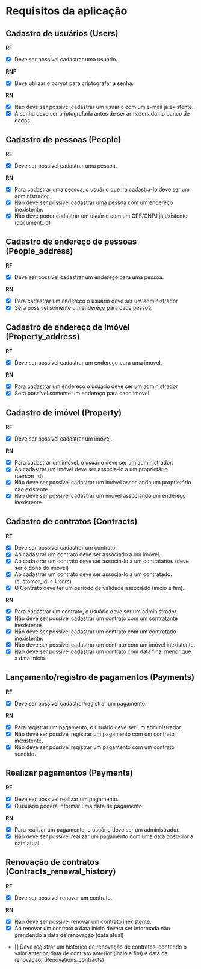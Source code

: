 # Requisitos da aplicação

## Cadastro de usuários (Users)

**RF**
- [x] Deve ser possível cadastrar uma usuário.

**RNF**
- [x] Deve utilizar o bcrypt para criptografar a senha.

**RN**
- [x] Não deve ser possível cadastrar um usuário com um e-mail já existente.
- [x] A senha deve ser criptografada antes de ser armazenada no banco de dados.

## Cadastro de pessoas (People)

**RF**
- [x] Deve ser possível cadastrar uma pessoa.

**RN**
- [x] Para cadastrar uma pessoa, o usuário que irá cadastra-lo deve ser um administrador.
- [x] Não deve ser possível cadastrar uma pessoa com um endereço inexistente.
- [x] Não deve poder cadastrar um usuário com um CPF/CNPJ já existente (document_id)

## Cadastro de endereço de pessoas (People_address)

**RF**
- [x] Deve ser possível cadastrar um endereço para uma pessoa.

**RN**
- [x] Para cadastrar um endereço o usuário deve ser um administrador
- [x] Será possível somente um endereço para cada pessoa.

## Cadastro de endereço de imóvel (Property_address)

**RF**
- [x] Deve ser possível cadastrar um endereço para uma imovel.

**RN**
- [x] Para cadastrar um endereço o usuário deve ser um administrador
- [x] Será possível somente um endereço para cada imovel.

## Cadastro de imóvel (Property)

**RF**
- [x] Deve ser possível cadastrar um imovel.

**RN**
- [x] Para cadastrar um imóvel, o usuário deve ser um administrador.
- [x] Ao cadastrar um imóvel deve ser associa-lo a um proprietário. (person_id)
- [x] Não deve ser possível cadastrar um imóvel associando um proprietário não existente.
- [x] Não deve ser possível cadastrar um imóvel associando um endereço inexistente.

## Cadastro de contratos (Contracts)

**RF**
- [x] Deve ser possível cadastrar um contrato.
- [x] Ao cadastrar um contrato deve ser associado a um imóvel.
- [x] Ao cadastrar um contrato deve ser associa-lo a um contratante. (deve ser o dono do imóvel)
- [x] Ao cadastrar um contrato deve ser associa-lo a um contratado. (customer_id -> Users)
- [x] O Contrato deve ter um período de validade associado (inicio e fim).

**RN**
- [x] Para cadastrar um contrato, o usuário deve ser um administrador.
- [x] Não deve ser possível cadastrar um contrato com um contratante inexistente.
- [x] Não deve ser possível cadastrar um contrato com um contratado inexistente.
- [x] Não deve ser possível cadastrar um contrato com um imóvel inexistente.
- [x] Não deve ser possível cadastrar um contrato com data final menor que a data inicio.

## Lançamento/registro de pagamentos (Payments)

**RF**
- [x] Deve ser possível cadastrar/registrar um pagamento.

**RN**
- [x] Para registrar um pagamento, o usuário deve ser um administrador.
- [x] Não deve ser possível registrar um pagamento com um contrato inexistente.
- [x] Não deve ser possível registrar um pagamento com um contrato vencido.

## Realizar pagamentos (Payments)

**RF**
- [x] Deve ser possível realizar um pagamento.
- [x] O usuário poderá informar uma data de pagamento.

**RN**
- [x] Para realizar um pagamento, o usuário deve ser um administrador.
- [x] Não deve ser possível realizar um pagamento com uma data posterior a data atual.

## Renovação de contratos (Contracts_renewal_history)

**RF**
- [x] Deve ser possível renovar um contrato.

**RN**
- [x] Não deve ser possível renovar um contrato inexistente.
- [x] Ao renovar um contrato a data inicio deverá ser informada não prendendo a data de renovação (data atual)
- [] Deve registrar um histórico de renovação de contratos, contendo o valor anterior, data de contrato anterior (incio e fim) e data da renovação. (Renovations_contracts)
